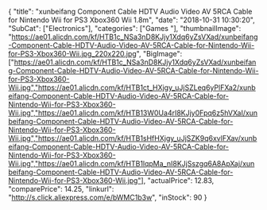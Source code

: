 {
	"title": "xunbeifang  Component Cable HDTV Audio Video AV 5RCA Cable for Nintendo Wii  for  PS3 Xbox360 Wii 1.8m",
	"date": "2018-10-31 10:30:20",
	"SubCat": ["Electronics"],
	"categories": ["Games "],
	"thumbnailImage": "https://ae01.alicdn.com/kf/HTB1c_NSa3nD8KJjy1Xdq6yZsVXad/xunbeifang-Component-Cable-HDTV-Audio-Video-AV-5RCA-Cable-for-Nintendo-Wii-for-PS3-Xbox360-Wii.jpg_220x220.jpg",
	"BigImage": ["https://ae01.alicdn.com/kf/HTB1c_NSa3nD8KJjy1Xdq6yZsVXad/xunbeifang-Component-Cable-HDTV-Audio-Video-AV-5RCA-Cable-for-Nintendo-Wii-for-PS3-Xbox360-Wii.jpg","https://ae01.alicdn.com/kf/HTB1ct_HXjgy_uJjSZLeq6yPlFXa2/xunbeifang-Component-Cable-HDTV-Audio-Video-AV-5RCA-Cable-for-Nintendo-Wii-for-PS3-Xbox360-Wii.jpg","https://ae01.alicdn.com/kf/HTB13W0Ua4rI8KJjy0Fpq6z5hVXaI/xunbeifang-Component-Cable-HDTV-Audio-Video-AV-5RCA-Cable-for-Nintendo-Wii-for-PS3-Xbox360-Wii.jpg","https://ae01.alicdn.com/kf/HTB1sHfHXjgy_uJjSZK9q6xvlFXav/xunbeifang-Component-Cable-HDTV-Audio-Video-AV-5RCA-Cable-for-Nintendo-Wii-for-PS3-Xbox360-Wii.jpg","https://ae01.alicdn.com/kf/HTB1lqpMa_nI8KJjSszgq6A8ApXaj/xunbeifang-Component-Cable-HDTV-Audio-Video-AV-5RCA-Cable-for-Nintendo-Wii-for-PS3-Xbox360-Wii.jpg"],
	"actualPrice": 12.83,
	"comparePrice": 14.25,
	"linkurl": "http://s.click.aliexpress.com/e/bWMC1b3w",
	"inStock": 90
}
